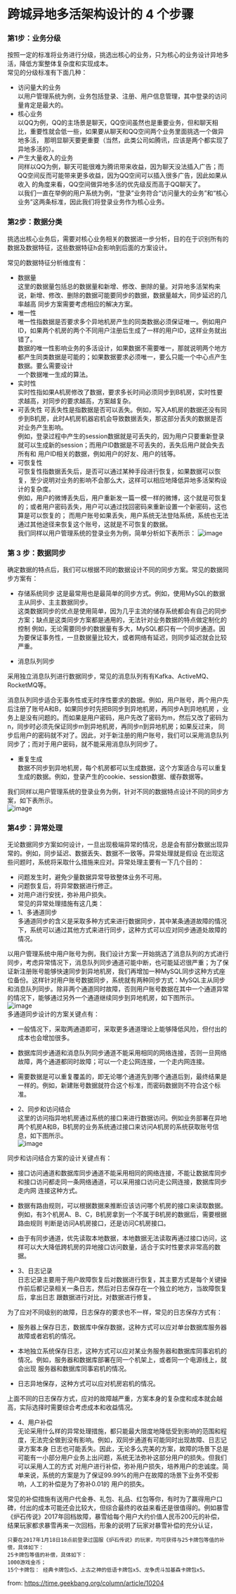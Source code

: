 # 跨城异地多活架构设计的 4 个步骤

###  第1步：业务分级
按照一定的标准将业务进行分级，挑选出核心的业务，只为核心的业务设计异地多活，降低方案整体复杂度和实现成本。  
常见的分级标准有下面几种：  
* 访问量大的业务  
以用户管理系统为例，业务包括登录、注册、用户信息管理，其中登录的访问量肯定是最大的。  
* 核心业务  
以QQ为例，QQ的主场景是聊天，QQ空间虽然也是重要业务，但和聊天相比，重要性就会低一些，如果要从聊天和QQ空间两个业务里面挑选一个做异地多活，
那明显聊天要更重要（当然，此类公司如腾讯，应该是两个都实现了异地多活的）。
* 产生大量收入的业务  
同样以QQ为例，聊天可能很难为腾讯带来收益，因为聊天没法插入广告；而QQ空间反而可能带来更多收益，因为QQ空间可以插入很多广告，因此如果从收入
的角度来看，QQ空间做异地多活的优先级反而高于QQ聊天了。  
以我们一直在举例的用户系统为例，“登录”业务符合“访问量大的业务”和“核心业务”这两条标准，因此我们将登录业务作为核心业务。  
### 第2步：数据分类  
挑选出核心业务后，需要对核心业务相关的数据进一步分析，目的在于识别所有的数据及数据特征，这些数据特征h会影响到后面的方案设计。  

常见的数据特征分析维度有：  
* 数据量  
这里的数据量包括总的数据量和新增、修改、删除的量。对异地多活架构来说，新增、修改、删除的数据可能要同步的数据，数据量越大，同步延迟的几率越高
同步方案需要考虑相应的解决方案。  
* 唯一性  
唯一性指数据是否要求多个异地机房产生的同类数据必须保证唯一。例如用户ID，如果两个机房的两个不同用户注册后生成了一样的用户ID，这样业务就出错了。  
数据的唯一性影响业务的多活设计，如果数据不需要唯一，那就说明两个地方都产生同类数据是可能的；如果数据要求必须唯一，要么只能一个中心点产生数据。要么需要设计  
一个数据唯一生成的算法。  
* 实时性  
实时性指如果A机房修改了数据，要求多长时间必须同步到B机房，实时性要求越高，对同步的要求越高，方案越复杂。  
* 可丢失性
可丢失性是指数据是否可以丢失。例如，写入A机房的数据还没有同步到B机房，此时A机房机器宕机会导致数据丢失，那这部分丢失的数据是否对业务产生影响。  
例如，登录过程中产生的session数据就是可丢失的，因为用户只要重新登录就可以生成新的session；而用户ID数据是不可丢失的，丢失后用户就会失去所有和
用户ID相关的数据，例如用户的好友、用户的钱等。
* 可恢复性  
可恢复性指数据丢失后，是否可以通过某种手段进行恢复，如果数据可以恢复，至少说明对业务的影响不会那么大，这样可以相应地降低异地多活架构设计的复杂度。  
例如，用户的微博丢失后，用户重新发一篇一模一样的微博，这个就是可恢复的；或者用户密码丢失，用户可以通过找回密码来重新设置一个新密码，这也算是可以恢复的；
而用户账号如果丢失，用户系统无法登陆系统，系统也无法通过其他途径来恢复这个账号，这就是不可恢复的数据。  
我们同样以用户管理系统的登录业务为例，简单分析如下表所示：
![image](https://github.com/bertcodes/ability/blob/master/ha/image/ha-1th.png)  

### 第 3 步：数据同步  
确定数据的特点后，我们可以根据不同的数据设计不同的同步方案。常见的数据同步方案有：  
* 存储系统同步
这是最常用也是最简单的同步方式。例如，使用MySQL的数据主从同步、主主数据同步。  
这类数据同步的优点是使用简单，因为几乎主流的储存系统都会有自己的同步方案；缺点是这类同步方案都是通用的，无法针对业务数据的特点做定制化的控制
例如，无论需要同步的数据量有多大，MySQL都只有一个同步通道。因为要保证事务性，一旦数据量比较大，或者网络有延迟，则同步延迟就会比较严重。  

* 消息队列同步  

采用独立消息队列进行数据同步，常见的消息队列有有Kafka、ActiveMQ、RocketMQ等。

消息队列同步适合无事务性或无时序性要求的数据。例如，用户账号，两个用户先后注册了账号A和B，如果同步时先把B同步到异地机房，再同步A到异地机房
，业务上是没有问题的。而如果是用户密码，用户先改了密码为m，然后又改了密码为n，同步时必须先保证同步m到异地机房，再同步n到异地机房；如果反过来，
同步后用户的密码就不对了。因此，对于新注册的用户账号，我们可以采用消息队列同步了；而对于用户密码，就不能采用消息队列同步了。  
* 重复生成  
数据不同步到异地机房，每个机房都可以生成数据，这个方案适合与可以重复生成的数据。例如，登录产生的cookie、session数据、缓存数据等。

我们同样以用户管理系统的登录业务为例，针对不同的数据特点设计不同的同步方案，如下表所示。  
![image](https://github.com/bertcodes/ability/blob/master/ha/image/ha-2th.png)   

### 第4步：异常处理  
无论数据同步方案如何设计，一旦出现极端异常的情况，总是会有部分数据出现异常的。例如，同步延迟、数据丢失、数据不一致等。异常处理就是假设
在出现这些问题时，系统将采取什么措施来应对。异常处理主要有一下几个目的：  
* 问题发生时，避免少量数据异常导致整体业务不可用。  
* 问题恢复后，将异常数据进行修正。  
* 对用户进行安抚，弥补用户损失。  
常见的异常处理措施有这几类：  
* 1、多通道同步  
多通道同步的含义是采取多种方式来进行数据同步，其中某条通道故障的情况下，系统可以通过其他方式来进行同步，这种方式可以应对同步通道处故障的情况。  

以用户管理系统中用户账号为例，我们设计方案一开始挑选了消息队列的方式进行同步，考虑异常情况下，消息队列同步通道可能中断，也可能延迟很严重；为了保证新注册账号能够快速同步到异地机房，我们再增加一种MySQL同步这种方式座位备份。这样针对用户账号数据同步，系统就有两种同步方式：MySQL主从同步和消息队列同步。除非两个通道同时故障，否则用户账号数据在其中一个通道异常的情况下，能够通过另外一个通道继续同步到异地机房，如下图所示。  
![image](https://github.com/bertcodes/ability/blob/master/ha/image/ha-3th.png)   
多通道同步设计的方案关键点有：  
* 一般情况下，采取两通道即可，采取更多通道理论上能够降低风险，但付出的成本也会增加很多。  
* 数据库同步通道和消息队列同步通道不能采用相同的网络连接，否则一旦网络故障，两个通道都同时故障；可以一个走公网连接，一个走内网连接。  
* 需要数据是可以重复覆盖的，即无论哪个通道先到哪个通道后到，最终结果是一样的。例如，新建账号数据就符合这个标准，而密码数据则不符合这个标准。  

* 2、同步和访问结合  
这里的访问指异地机房通过系统的接口来进行数据访问。例如业务部署在异地两个机房A和B，B机房的业务系统通过接口来访问A机房的系统获取账号信息，如下图所示。  
![image](https://github.com/bertcodes/ability/blob/master/ha/image/ha-4th.png)  

同步和访问结合方案的设计关键点有：  

* 接口访问通道和数据库同步通道不能采用相同的网络连接，不能让数据库同步和接口访问都走同一条网络通道，可以采用接口访问走公网连接，数据库同步走内网
连接这种方式。  

* 数据有路由规则，可以根据数据来推断应该访问哪个机房的接口来读取数据。例如，有3个机房A、B、C，B机房拿到一个不属于B机房的数据后，需要根据路由规则
判断是访问A机房接口，还是访问C机房接口。  

* 由于有同步通道，优先读取本地数据，本地数据无法读取再通过接口访问，这样可以大大降低跨机房的异地接口访问数量，适合于实时性要求非常高的数据。  


* 3、日志记录  
日志记录主要用于用户故障恢复后对数据进行恢复，其主要方式是每个关键操作前后都记录相关一条日志，然后对日志保存在一个独立的地方，当故障恢复后，拿出日志
跟数据进行对比，对数据进行修复。  

为了应对不同级别的故障，日志保存的要求也不一样，常见的日志保存方式有：  
  
  * 服务器上保存日志，数据库中保存数据，这种方式可以应对单台数据库服务器故障或者宕机的情况。
  
  * 本地独立系统保存日志，这种方式可以应对某业务服务器和数据库同事宕机的情况。例如，服务器和数据库部署在同一个机架上，或者同一个电源线上，就会出现
  服务器和数据库同事宕机的情况。
  
  * 日志异地保存，这种方式可以应对机房宕机的情况。
  
  上面不同的日志保存方式，应对的故障越严重，方案本身的复杂度和成本就会越高，实际选择时需要综合考虑成本和收益情况。
  
  
  * 4、用户补偿  
  无论采用什么样的异常处理措施，都只能最大限度地降低受到影响的范围和程度，无法完全做到没有影响。例如，双同步通道有可能同时出现故障、日志记录方案本身
  日志也可能丢失。因此，无论多么完美的方案，故障的场景下总是可能有一小部分用户业务上出问题，系统无法弥补这部分用户的损失。但我们可以采用人工的方式
  对用户进行补偿，弥补用户损失，培养用户的忠诚度。简单来说，系统的方案是为了保证99.99%的用户在故障的场景下业务不受影响，人工的补偿是为了弥补0.01的
  用户的损失。  
  
  常见的补偿措施有送用户代金券、礼包、礼品、红包等你，有时为了赢得用户口碑，付出的成本可能还会比较大，但综合最终的收益来看还是很值得的。例如暴雪《炉石传说》2017年回档故障，暴雪给每个用户大约价值人民币200元的补偿，结果玩家都求暴雪再来一次回档，形象的说明了玩家对暴雪补偿的充分认证，
    
    只要在2017年1月18日18点前登录过国服《炉石传说》的玩家，均可获得与25卡牌包等值的补偿，具体如下：  
    25卡牌包等值的补偿，具体如下：  
    1000游戏金币；  
    15个卡牌包： 经典卡牌包x5、上古之神的低语卡牌包x5、龙争虎斗加基森卡牌包x5。
    

from:  https://time.geekbang.org/column/article/10204
